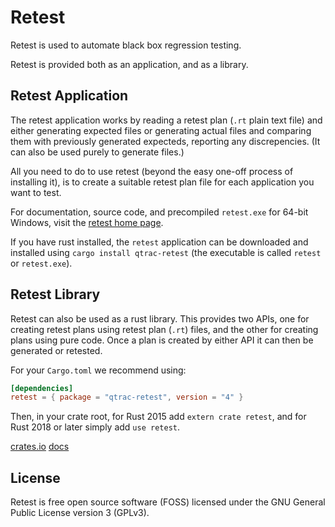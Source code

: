 # Retest

Retest is used to automate black box regression testing.

Retest is provided both as an application, and as a library.

## Retest Application

The retest application works by reading a retest plan (`.rt` plain text
file) and either generating expected files or generating actual files
and comparing them with previously generated expecteds, reporting any
discrepencies. (It can also be used purely to generate files.)

All you need to do to use retest (beyond the easy one-off process of
installing it), is to create a suitable retest plan file for each
application you want to test.

For documentation, source code, and precompiled `retest.exe` for 64-bit
Windows, visit the [retest home page](http://www.qtrac.eu/retest.html).

If you have rust installed, the `retest` application can be downloaded and
installed using `cargo install qtrac-retest` (the executable is called
`retest` or `retest.exe`).

## Retest Library

Retest can also be used as a rust library. This provides two APIs, one for
creating retest plans using retest plan (`.rt`) files, and the other for
creating plans using pure code. Once a plan is created by either API it
can then be generated or retested.

For your `Cargo.toml` we recommend using:
```toml
[dependencies]
retest = { package = "qtrac-retest", version = "4" }
```

Then, in your crate root, for Rust 2015 add `extern crate retest`, and for
Rust 2018 or later simply add `use retest`.

[crates.io](https://crates.io/crates/qtrac-retest)
[docs](https://docs.rs/qtrac-retest/latest/retest/)

## License

Retest is free open source software (FOSS) licensed under the GNU
General Public License version 3 (GPLv3).
